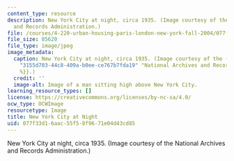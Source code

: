 ```yaml
---
content_type: resource
description: New York City at night, circa 1935. (Image courtesy of the National Archives
  and Records Administration.)
file: /courses/4-220-urban-housing-paris-london-new-york-fall-2004/077f33d16aac55f58f9671e04d43cd85_4-220f04.jpg
file_size: 85620
file_type: image/jpeg
image_metadata:
  caption: New York City at night, circa 1935. (Image courtesy of the {{% resource_link
    "3155d703-44c8-409a-b0ee-ce767b7fda19" "National Archives and Records Administration"
    %}}.)
  credit: ''
  image-alt: Image of a man sitting high above New York City.
learning_resource_types: []
license: https://creativecommons.org/licenses/by-nc-sa/4.0/
ocw_type: OCWImage
resourcetype: Image
title: New York City at Night
uid: 077f33d1-6aac-55f5-8f96-71e04d43cd85
---
```

New York City at night, circa 1935. (Image courtesy of the National Archives and Records Administration.)